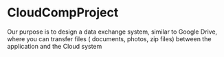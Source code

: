 # CloudCompProject
Our purpose is to design a data exchange system, similar to Google Drive, where you can transfer files ( documents, photos, zip files)  between the application and the Cloud system
